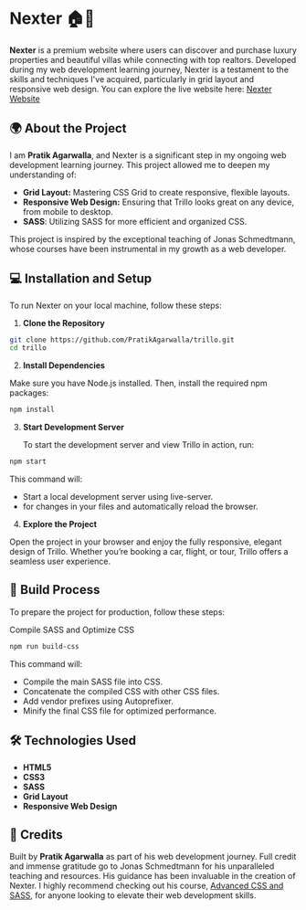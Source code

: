 # Nexter 🏠🌟

**Nexter** is a premium website where users can discover and purchase luxury properties and beautiful villas while connecting with top realtors. Developed during my web development learning journey, Nexter is a testament to the skills and techniques I've acquired, particularly in grid layout and responsive web design. You can explore the live website here: [Nexter Website](https://nexter-zeta-seven.vercel.app/)

## 🌍 About the Project

I am **Pratik Agarwalla**, and Nexter is a significant step in my ongoing web development learning journey. This project allowed me to deepen my understanding of:

- **Grid Layout:** Mastering CSS Grid to create responsive, flexible layouts.
- **Responsive Web Design:** Ensuring that Trillo looks great on any device, from mobile to desktop.
- **SASS**: Utilizing SASS for more efficient and organized CSS.

This project is inspired by the exceptional teaching of Jonas Schmedtmann, whose courses have been instrumental in my growth as a web developer.

## 💻 Installation and Setup

To run Nexter on your local machine, follow these steps:

1. **Clone the Repository**

```bash
git clone https://github.com/PratikAgarwalla/trillo.git
cd trillo
```

2. **Install Dependencies**

Make sure you have Node.js installed. Then, install the required npm packages:

```bash
npm install
```

3. **Start Development Server**

   To start the development server and view Trillo in action, run:

```bash
npm start
```

This command will:

- Start a local development server using live-server.
- for changes in your files and automatically reload the browser.

4. **Explore the Project**

Open the project in your browser and enjoy the fully responsive, elegant design of Trillo. Whether you’re booking a car, flight, or tour, Trillo offers a seamless user experience.

## 🔧 Build Process

To prepare the project for production, follow these steps:

Compile SASS and Optimize CSS

```bash
npm run build-css
```

This command will:

- Compile the main SASS file into CSS.
- Concatenate the compiled CSS with other CSS files.
- Add vendor prefixes using Autoprefixer.
- Minify the final CSS file for optimized performance.

## 🛠️ Technologies Used

- **HTML5**
- **CSS3**
- **SASS**
- **Grid Layout**
- **Responsive Web Design**

## 🎨 Credits

Built by **Pratik Agarwalla** as part of his web development journey. Full credit and immense gratitude go to Jonas Schmedtmann for his unparalleled teaching and resources. His guidance has been invaluable in the creation of Nexter. I highly recommend checking out his course, [Advanced CSS and SASS](https://www.udemy.com/share/101Wkw3@X1Bq7xbD-pL_r-v4ZtkdcInX6pgfwbGok6S8gNZg5Cl4FW4kV6Xzl1BXGW0-HkuXKQ==/), for anyone looking to elevate their web development skills.
